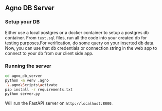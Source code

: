 ## Agno DB Server

### Setup your DB

Either use a local postgres or a docker container to setup a postgres db container. From `test.sql` files, run all the code into your created db for testing purposes.For verification, do some query on your inserted db data. Now, you can use that db credentials or connection string in the web app to connect to your db from our client side app.

### Running the server

```bash
cd agno_db_server
python -m venv .agno
.\.agno\Scripts\activate
pip install -r requirements.txt
python server.py
```

Will run the FastAPI server on `http://localhost:8000`.
